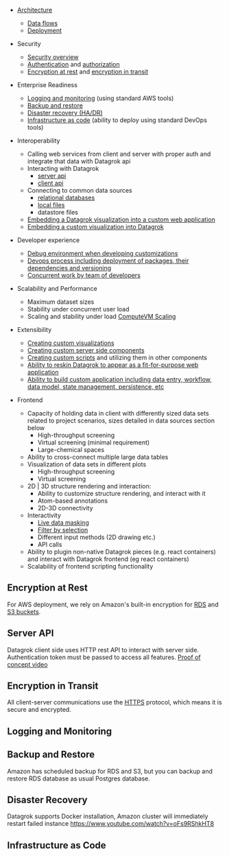 <!-- TITLE: Enterprise Evaluation FAQ -->
<!-- SUBTITLE: -->

* [Architecture](architecture.md)
    * [Data flows]()
    * [Deployment](architecture.md#deployment)

* Security
    * [Security overview](#security)
    * [Authentication](../../govern/authentication.md) and [authorization](../../govern/authorization.md)
    * [Encryption at rest](#encryption-at-rest) and [encryption in transit](#encryption-in-transit)

* Enterprise Readiness
    * [Logging and monitoring](#logging-and-monitoring) (using standard AWS tools)
    * [Backup and restore](#backup-and-restore)
    * [Disaster recovery (HA/DR)](#disaster-recovery)
    * [Infrastructure as code](#infrastructure-as-code) (ability to deploy using standard DevOps tools)

* Interoperability
    * Calling web services from client and server with proper auth and integrate that data with Datagrok api
    * Interacting with Datagrok 
        * [server api](#server-api)
        * [client api](../grok-api.md)
    * Connecting to common data sources
        * [relational databases](https://youtu.be/YJmSvh3_uCM)
        * [local files](https://datagrok.ai/img/slides/access-file-formats.mp4) 
        * datastore files
    * [Embedding a Datagrok visualization into a custom web application](https://datagrok.ai/embed_test.html)
    * [Embedding a custom visualization into Datagrok](../../visualize/viewers/markup.md) 

* Developer experience
    * [Debug environment when developing customizations](https://youtu.be/PDcXLMsu6UM)  
    * [Devops process including deployment of packages, their dependencies and versioning](../develop.md)  
    * [Concurrent work by team of developers](../develop.md#development)  

* Scalability and Performance
    * Maximum dataset sizes
    * Stability under concurrent user load
    * Scaling and stability under load
[ComputeVM Scaling](../../compute/compute-vm.md#scalability)

* Extensibility
    * [Creating custom visualizations](https://github.com/datagrok-ai/public/tree/master/packages/Sequence)
    * [Creating custom server side components](https://github.com/datagrok-ai/public/tree/master/packages/Pedometer)
    * [Creating custom scripts](https://datagrok.ai/help/compute/scripting) and utilizing them in other components
    * [Ability to reskin Datagrok to appear as a fit-for-purpose web application](https://public.datagrok.ai/apps/spgi) 
    * [Ability to build custom application including data entry, workflow, data model, state management, persistence, etc](https://github.com/datagrok-ai/public/tree/master/packages) 

* Frontend
    * Capacity of holding data in client with differently sized data sets related to project scenarios, sizes detailed in data sources section below
        * High-throughput screening
        * Virtual screening (minimal requirement)
        * Large-chemical spaces
    * Ability to cross-connect multiple large data tables 
    * Visualization of data sets in different plots 
        * High-throughput screening 
        * Virtual screening
    * 2D | 3D structure rendering and interaction: 
        * Ability to customize structure rendering, and interact with it
        * Atom-based annotations
        * 2D-3D connectivity
    * Interactivity
        * [Live data masking](https://youtu.be/67LzPsdNrEc)
        * [Filter by selection](https://youtu.be/67LzPsdNrEc)
        * Different input methods (2D drawing etc.)
        * API calls
    * Ability to plugin non-native Datagrok pieces (e.g. react containers) and interact with Datagrok frontend (eg react containers) 
    * Scalability of frontend scripting functionality

## Encryption at Rest

For AWS deployment, we rely on Amazon's built-in encryption for 
[RDS](https://docs.aws.amazon.com/AmazonRDS/latest/UserGuide/Overview.Encryption.html) 
and 
[S3 buckets](https://docs.aws.amazon.com/AmazonS3/latest/dev/bucket-encryption.html).
  
## Server API

Datagrok client side uses HTTP rest API to interact with server side. Authentication token must be passed to access all features.
[Proof of concept video](https://www.youtube.com/watch?v=TjApCwd_3hw)
  
## Encryption in Transit

All client-server communications use the [HTTPS](https://en.wikipedia.org/wiki/HTTPS) protocol, 
which means it is secure and encrypted.

## Logging and Monitoring

## Backup and Restore

Amazon has scheduled backup for RDS and S3, but you can backup and restore RDS database as usual Postgres database.

## Disaster Recovery

Datagrok supports Docker installation, Amazon cluster will immediately restart failed instance 
https://www.youtube.com/watch?v=oFs9RShkHT8

## Infrastructure as Code